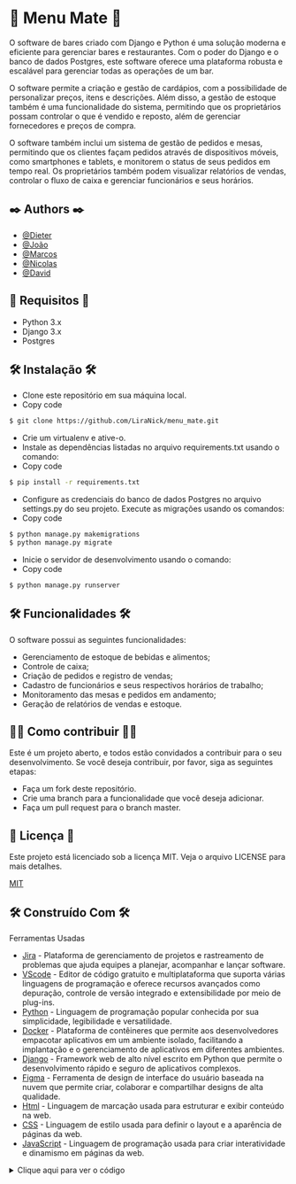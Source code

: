 # 🍹 Menu Mate 🍹

O software de bares criado com Django e Python é uma solução moderna e eficiente para gerenciar bares e restaurantes. Com o poder do Django e o banco de dados Postgres, este software oferece uma plataforma robusta e escalável para gerenciar todas as operações de um bar.

O software permite a criação e gestão de cardápios, com a possibilidade de personalizar preços, itens e descrições. Além disso, a gestão de estoque também é uma funcionalidade do sistema, permitindo que os proprietários possam controlar o que é vendido e reposto, além de gerenciar fornecedores e preços de compra.

O software também inclui um sistema de gestão de pedidos e mesas, permitindo que os clientes façam pedidos através de dispositivos móveis, como smartphones e tablets, e monitorem o status de seus pedidos em tempo real. Os proprietários também podem visualizar relatórios de vendas, controlar o fluxo de caixa e gerenciar funcionários e seus horários.

## ✒️ Authors ✒️

- [@Dieter](https://github.com/Weboss-br)
- [@João](https://github.com/JoaoVictorOlve)
- [@Marcos](https://github.com/MQSilveira)
- [@Nicolas](https://github.com/LiraNick)
- [@David](https://github.com/davidsimas)


## 📄 Requisitos 📄

- Python 3.x
- Django 3.x
- Postgres

## 🛠️ Instalação 🛠️

- Clone este repositório em sua máquina local.
- Copy code
```bash
$ git clone https://github.com/LiraNick/menu_mate.git
```
- Crie um virtualenv e ative-o.
- Instale as dependências listadas no arquivo requirements.txt usando o comando:
- Copy code
```bash
$ pip install -r requirements.txt
```
- Configure as credenciais do banco de dados Postgres no arquivo settings.py do seu projeto.
Execute as migrações usando os comandos:
- Copy code
```bash
$ python manage.py makemigrations
$ python manage.py migrate
```
- Inicie o servidor de desenvolvimento usando o comando:
- Copy code
```bash
$ python manage.py runserver
```
## 🛠️ Funcionalidades 🛠️

O software possui as seguintes funcionalidades:

- Gerenciamento de estoque de bebidas e alimentos;
- Controle de caixa;
- Criação de pedidos e registro de vendas;
- Cadastro de funcionários e seus respectivos horários de trabalho;
- Monitoramento das mesas e pedidos em andamento;
- Geração de relatórios de vendas e estoque.

## 👨‍💻 Como contribuir 👨‍💻

Este é um projeto aberto, e todos estão convidados a contribuir para o seu desenvolvimento. Se você deseja contribuir, por favor, siga as seguintes etapas:

- Faça um fork deste repositório.
- Crie uma branch para a funcionalidade que você deseja adicionar.
- Faça um pull request para o branch master.

## 📄 Licença 📄

Este projeto está licenciado sob a licença MIT. Veja o arquivo LICENSE para mais detalhes.

[MIT](https://choosealicense.com/licenses/mit/)


## 🛠️ Construído Com 🛠️

Ferramentas Usadas

* [Jira](https://tojnpc.atlassian.net/jira) - Plataforma de gerenciamento de projetos e rastreamento de problemas que ajuda equipes a planejar, acompanhar e lançar software.
* [VScode](https://code.visualstudio.com/) - Editor de código gratuito e multiplataforma que suporta várias linguagens de programação e oferece recursos avançados como depuração, controle de versão integrado e extensibilidade por meio de plug-ins.
* [Python](https://www.python.org/downloads/release/python-3111/) - Linguagem de programação popular conhecida por sua simplicidade, legibilidade e versatilidade.
* [Docker](https://www.docker.com/products/docker-desktop/) - Plataforma de contêineres que permite aos desenvolvedores empacotar aplicativos em um ambiente isolado, facilitando a implantação e o gerenciamento de aplicativos em diferentes ambientes.
* [Django](https://www.djangoproject.com) - Framework web de alto nível escrito em Python que permite o desenvolvimento rápido e seguro de aplicativos complexos.
* [Figma](https://www.figma.com/) - Ferramenta de design de interface do usuário baseada na nuvem que permite criar, colaborar e compartilhar designs de alta qualidade.
* [Html](https://pt.wikipedia.org/wiki/HTML5) - Linguagem de marcação usada para estruturar e exibir conteúdo na web.
* [CSS](https://developer.mozilla.org/pt-BR/docs/Web/CSS) - Linguagem de estilo usada para definir o layout e a aparência de páginas da web.
* [JavaScript]( https://developer.mozilla.org/pt-BR/docs/Web/JavaScript) - Linguagem de programação usada para criar interatividade e dinamismo em páginas da web.

<details>
  <summary> Clique aqui para ver o código </summary>
- 🎉 Agradecimentos 🎉

🎉 Quero agradecer ao professor andré zuplaaeiii pela incrível jornada de aprendizado que tivemos juntos neste curso. Foi uma experiência enriquecedora que me permitiu aprimorar minhas habilidades em programação e desenvolvimento de software.🎉

🚀 Também quero agradecer a turma do moredevs2blu pela parceria, amizade e troca de conhecimentos ao longo do curso. A colaboração e o trabalho em equipe foram fundamentais para o nosso sucesso e crescimento profissional.🚀

🙌 Com a orientação do professor e o suporte da turma, conseguimos desenvolver este projeto.🙌
  
👏 Obrigado a todos pelo apoio e incentivo ao longo do curso. Vocês são incríveis! 🙌

</details>
